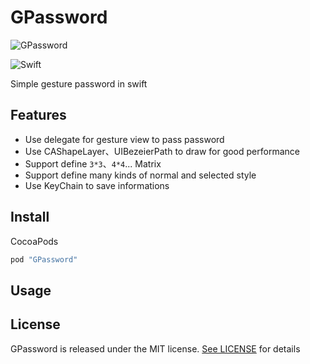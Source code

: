 # GPassword

![GPassword](http://ovj16jt6o.bkt.clouddn.com/GPassword.png)

![Swift](https://img.shields.io/badge/language-swift-orange.svg)

Simple gesture password in swift

## Features

* Use delegate for gesture view to pass password
* Use CAShapeLayer、UIBezeierPath to draw for good performance
* Support define `3*3`、`4*4`... Matrix
* Support define many kinds of normal and selected style
* Use KeyChain to save informations

## Install

CocoaPods

```swift
pod "GPassword"
```

## Usage



## License

GPassword is released under the MIT license. [See LICENSE]() for details



